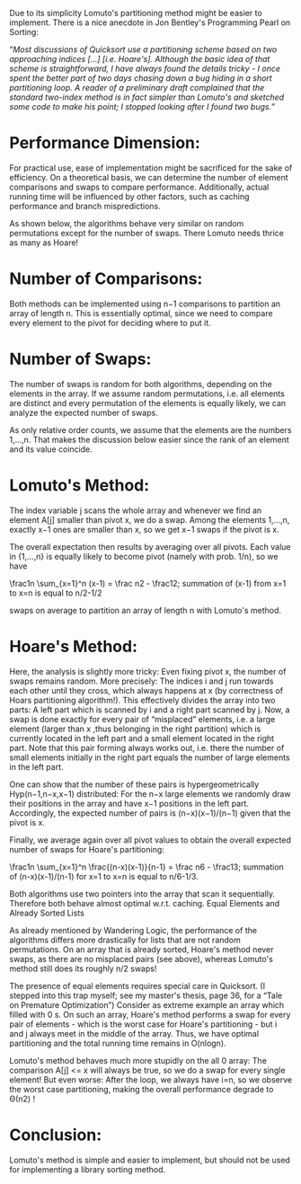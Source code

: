 Due to its simplicity Lomuto's partitioning method might be easier to implement. 
There is a nice anecdote in Jon Bentley's Programming Pearl on Sorting:

“*Most discussions of Quicksort use a partitioning scheme based on two approaching indices [...] [i.e. Hoare's]. Although the basic idea of that scheme is straightforward, I have always found the details tricky - I once spent the better part of two days chasing down a bug hiding in a short partitioning loop. A reader of a preliminary draft complained that the standard two-index method is in fact simpler than Lomuto's and sketched some code to make his point; I stopped looking after I found two bugs.*”


# **Performance Dimension:**

For practical use, ease of implementation might be sacrificed for the sake of efficiency. On a theoretical basis, we can determine the number of element comparisons and swaps to compare performance. Additionally, actual running time will be influenced by other factors, such as caching performance and branch mispredictions.

As shown below, the algorithms behave very similar on random permutations except for the number of swaps. There Lomuto needs thrice as many as Hoare! 

# **Number of Comparisons:**

Both methods can be implemented using n−1 comparisons to partition an array of length n. This is essentially optimal, since we need to compare every element to the pivot for deciding where to put it.

# **Number of Swaps:**

The number of swaps is random for both algorithms, depending on the elements in the array. If we assume random permutations, i.e. all elements are distinct and every permutation of the elements is equally likely, we can analyze the expected number of swaps.

As only relative order counts, we assume that the elements are the numbers 1,…,n. That makes the discussion below easier since the rank of an element and its value coincide.

# Lomuto's Method:

The index variable j scans the whole array and whenever we find an element A[j] smaller than pivot x, we do a swap. Among the elements 1,…,n, exactly x−1 ones are smaller than x, so we get x−1 swaps if the pivot is x.

The overall expectation then results by averaging over all pivots. Each value in {1,…,n} is equally likely to become pivot (namely with prob. 1/n), so we have

\frac1n \sum_{x=1}^n (x-1) = \frac n2 - \frac12\;
summation of (x-1) from x=1 to x=n is equal to n/2-1/2

swaps on average to partition an array of length n with Lomuto's method.

# Hoare's Method:

Here, the analysis is slightly more tricky: Even fixing pivot x, the number of swaps remains random.
More precisely: The indices i and j run towards each other until they cross, which always happens at x (by correctness of Hoars partitioning algorithm!). This effectively divides the array into two parts: A left part which is scanned by i and a right part scanned by j. Now, a swap is done exactly for every pair of “misplaced” elements, i.e. a large element (larger than x ,thus belonging in the right partition) which is currently located in the left part and a small element located in the right part. Note that this pair forming always works out, i.e. there the number of small elements initially in the right part equals the number of large elements in the left part.

One can show that the number of these pairs is hypergeometrically Hyp(n−1,n−x,x−1) distributed: For the n−x large elements we randomly draw their positions in the array and have x−1 positions in the left part. Accordingly, the expected number of pairs is (n−x)(x−1)/(n−1) given that the pivot is x.

Finally, we average again over all pivot values to obtain the overall expected number of swaps for Hoare's partitioning:

\frac1n \sum_{x=1}^n \frac{(n-x)(x-1)}{n-1} = \frac n6 - \frac13\;
summation of (n-x)(x-1)/(n-1) for x=1 to x=n is equal to n/6-1/3.

Both algorithms use two pointers into the array that scan it sequentially. Therefore both behave almost optimal w.r.t. caching.
Equal Elements and Already Sorted Lists

As already mentioned by Wandering Logic, the performance of the algorithms differs more drastically for lists that are not random permutations. On an array that is already sorted, Hoare's method never swaps, as there are no misplaced pairs (see above), whereas Lomuto's method still does its roughly n/2 swaps!

The presence of equal elements requires special care in Quicksort. (I stepped into this trap myself; see my master's thesis, page 36, for a “Tale on Premature Optimization”) Consider as extreme example an array which filled with 0
s. On such an array, Hoare's method performs a swap for every pair of elements - which is the worst case for Hoare's partitioning - but i and j always meet in the middle of the array. Thus, we have optimal partitioning and the total running time remains in O(nlogn).

Lomuto's method behaves much more stupidly on the all 0 array: The comparison A[j] <= x will always be true, so we do a swap for every single element! But even worse: After the loop, we always have i=n, so we observe the worst case partitioning, making the overall performance degrade to Θ(n2) !

# **Conclusion:**

Lomuto's method is simple and easier to implement, but should not be used for implementing a library sorting method. 
